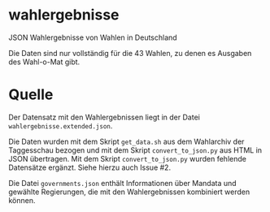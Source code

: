 # wahlergebnisse

JSON Wahlergebnisse von Wahlen in Deutschland

Die Daten sind nur vollständig für die 43 Wahlen, zu denen es Ausgaben des Wahl-o-Mat gibt. 

# Quelle

Der Datensatz mit den Wahlergebnissen liegt in der Datei `wahlergebnisse.extended.json`.

Die Daten wurden mit dem Skript `get_data.sh` aus dem Wahlarchiv der Taggesschau bezogen und mit dem Skript `convert_to_json.py` aus HTML in JSON übertragen. Mit dem Skript `convert_to_json.py` wurden fehlende Datensätze ergänzt. Siehe hierzu auch Issue #2. 

Die Datei `governments.json` enthält Informationen über Mandata und gewählte Regierungen, die mit den Wahlergebnissen kombiniert werden können.